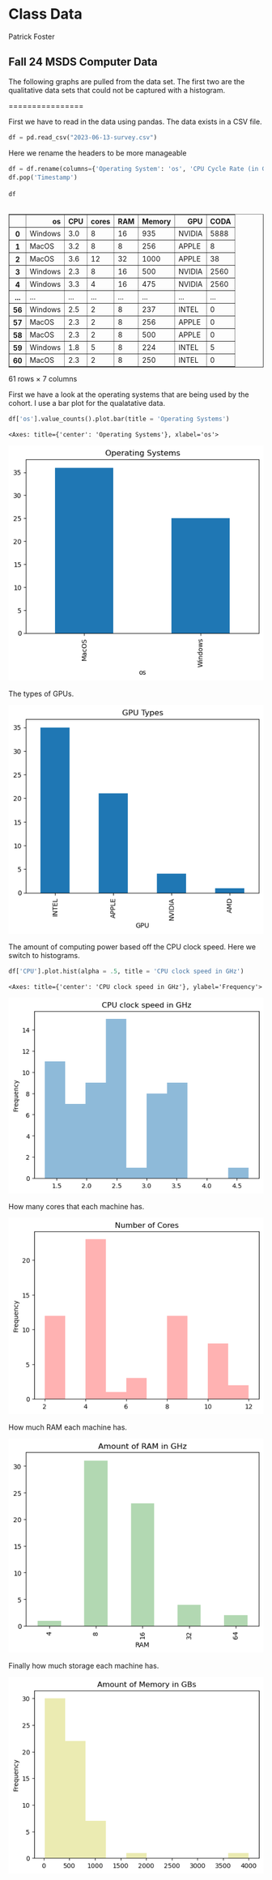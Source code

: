 Class Data
================
Patrick Foster

## Fall 24 MSDS Computer Data

The following graphs are pulled from the data set. The first two are the
qualitative data sets that could not be captured with a histogram.

================


First we have to read in the data using pandas. The data exists in a CSV file.


```python
df = pd.read_csv("2023-06-13-survey.csv")
```


Here we rename the headers to be more manageable

```python
df = df.rename(columns={'Operating System': 'os', 'CPU Cycle Rate (in GHz)':'CPU', 'CPU Number of Cores (int)': 'cores', 'RAM (in GB)':'RAM', 'Hard Drive Size (in GB)':'Memory','GPU (short description as a string)': 'GPU', 'GPU CUDA Number of Cores (int)':'CODA'})
df.pop('Timestamp')

df
               
```




<div>
<style scoped>
    .dataframe tbody tr th:only-of-type {
        vertical-align: middle;
    }

    .dataframe tbody tr th {
        vertical-align: top;
    }

    .dataframe thead th {
        text-align: right;
    }
</style>
<table border="1" class="dataframe">
  <thead>
    <tr style="text-align: right;">
      <th></th>
      <th>os</th>
      <th>CPU</th>
      <th>cores</th>
      <th>RAM</th>
      <th>Memory</th>
      <th>GPU</th>
      <th>CODA</th>
    </tr>
  </thead>
  <tbody>
    <tr>
      <th>0</th>
      <td>Windows</td>
      <td>3.0</td>
      <td>8</td>
      <td>16</td>
      <td>935</td>
      <td>NVIDIA</td>
      <td>5888</td>
    </tr>
    <tr>
      <th>1</th>
      <td>MacOS</td>
      <td>3.2</td>
      <td>8</td>
      <td>8</td>
      <td>256</td>
      <td>APPLE</td>
      <td>8</td>
    </tr>
    <tr>
      <th>2</th>
      <td>MacOS</td>
      <td>3.6</td>
      <td>12</td>
      <td>32</td>
      <td>1000</td>
      <td>APPLE</td>
      <td>38</td>
    </tr>
    <tr>
      <th>3</th>
      <td>Windows</td>
      <td>2.3</td>
      <td>8</td>
      <td>16</td>
      <td>500</td>
      <td>NVIDIA</td>
      <td>2560</td>
    </tr>
    <tr>
      <th>4</th>
      <td>Windows</td>
      <td>3.3</td>
      <td>4</td>
      <td>16</td>
      <td>475</td>
      <td>NVIDIA</td>
      <td>2560</td>
    </tr>
    <tr>
      <th>...</th>
      <td>...</td>
      <td>...</td>
      <td>...</td>
      <td>...</td>
      <td>...</td>
      <td>...</td>
      <td>...</td>
    </tr>
    <tr>
      <th>56</th>
      <td>Windows</td>
      <td>2.5</td>
      <td>2</td>
      <td>8</td>
      <td>237</td>
      <td>INTEL</td>
      <td>0</td>
    </tr>
    <tr>
      <th>57</th>
      <td>MacOS</td>
      <td>2.3</td>
      <td>2</td>
      <td>8</td>
      <td>256</td>
      <td>APPLE</td>
      <td>0</td>
    </tr>
    <tr>
      <th>58</th>
      <td>MacOS</td>
      <td>2.3</td>
      <td>2</td>
      <td>8</td>
      <td>500</td>
      <td>APPLE</td>
      <td>0</td>
    </tr>
    <tr>
      <th>59</th>
      <td>Windows</td>
      <td>1.8</td>
      <td>5</td>
      <td>8</td>
      <td>224</td>
      <td>INTEL</td>
      <td>5</td>
    </tr>
    <tr>
      <th>60</th>
      <td>MacOS</td>
      <td>2.3</td>
      <td>2</td>
      <td>8</td>
      <td>250</td>
      <td>INTEL</td>
      <td>0</td>
    </tr>
  </tbody>
</table>
<p>61 rows × 7 columns</p>
</div>


First we have a look at the operating systems that are being used by the cohort. I use a bar plot for the qualatative data.

```python
df['os'].value_counts().plot.bar(title = 'Operating Systems')
```




    <Axes: title={'center': 'Operating Systems'}, xlabel='os'>




    
![png](output_3_1.png)
    


The types of GPUs.



    
![png](output_4_1.png)
    


The amount of computing power based off the CPU clock speed. Here we switch to histograms.

```python
df['CPU'].plot.hist(alpha = .5, title = 'CPU clock speed in GHz')
```




    <Axes: title={'center': 'CPU clock speed in GHz'}, ylabel='Frequency'>




    
![png](output_5_1.png)
    


How many cores that each machine has.




    
![png](output_6_1.png)
    

How much RAM each machine has. 


    
![png](output_7_1.png)
    

Finally how much storage each machine has.




    
![png](output_8_1.png)
    


